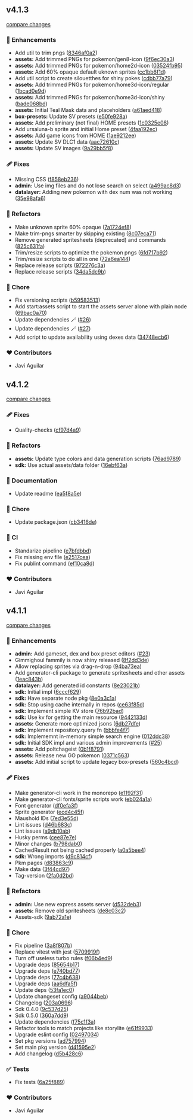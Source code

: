 ## v4.1.3

[compare changes](https://github.com/itsjavi/supereffective-assets/compare/v4.1.2...v4.1.3)

### 🚀 Enhancements

- Add util to trim pngs
  ([8346af0a2](https://github.com/itsjavi/supereffective-assets/commit/8346af0a2))
- **assets:** Add trimmed PNGs for pokemon/gen8-icon
  ([9f6ec30a3](https://github.com/itsjavi/supereffective-assets/commit/9f6ec30a3))
- **assets:** Add trimmed PNGs for pokemon/home2d-icon
  ([03524fb95](https://github.com/itsjavi/supereffective-assets/commit/03524fb95))
- **assets:** Add 60% opaque default uknown sprites
  ([cc1bb6f1d](https://github.com/itsjavi/supereffective-assets/commit/cc1bb6f1d))
- Add util script to create silouetthes for shiny pokes
  ([cdbb77a79](https://github.com/itsjavi/supereffective-assets/commit/cdbb77a79))
- **assets:** Add trimmed PNGs for pokemon/home3d-icon/regular
  ([1bcad0e9d](https://github.com/itsjavi/supereffective-assets/commit/1bcad0e9d))
- **assets:** Add trimmed PNGs for pokemon/home3d-icon/shiny
  ([bade068bd](https://github.com/itsjavi/supereffective-assets/commit/bade068bd))
- **assets:** Initial Teal Mask data and placeholders
  ([a61aed418](https://github.com/itsjavi/supereffective-assets/commit/a61aed418))
- **box-presets:** Update SV presets
  ([e50fe928a](https://github.com/itsjavi/supereffective-assets/commit/e50fe928a))
- **assets:** Add preliminary (not final) HOME presets
  ([1c0325e08](https://github.com/itsjavi/supereffective-assets/commit/1c0325e08))
- Add ursaluna-b sprite and initial Home preset
  ([4faa192ec](https://github.com/itsjavi/supereffective-assets/commit/4faa192ec))
- **assets:** Add game icons from HOME
  ([1ae9212ee](https://github.com/itsjavi/supereffective-assets/commit/1ae9212ee))
- **assets:** Update SV DLC1 data
  ([aac72610c](https://github.com/itsjavi/supereffective-assets/commit/aac72610c))
- **assets:** Update SV images
  ([9a29bb5f8](https://github.com/itsjavi/supereffective-assets/commit/9a29bb5f8))

### 🩹 Fixes

- Missing CSS ([f858eb236](https://github.com/itsjavi/supereffective-assets/commit/f858eb236))
- **admin:** Use img files and do not lose search on select
  ([a499ac8d3](https://github.com/itsjavi/supereffective-assets/commit/a499ac8d3))
- **datalayer:** Adding new pokemon with dex num was not working
  ([35e98afa6](https://github.com/itsjavi/supereffective-assets/commit/35e98afa6))

### 💅 Refactors

- Make unknown sprite 60% opaque
  ([7a1724ef8](https://github.com/itsjavi/supereffective-assets/commit/7a1724ef8))
- Make trim-pngs smarter by skipping existing
  ([8c07eca71](https://github.com/itsjavi/supereffective-assets/commit/8c07eca71))
- Remove generated spritesheets (deprecated) and commands
  ([825c631fa](https://github.com/itsjavi/supereffective-assets/commit/825c631fa))
- Trim/resize scripts to optimize the pokemon pngs
  ([6fd717b92](https://github.com/itsjavi/supereffective-assets/commit/6fd717b92))
- Trim/resize scripts to do all in one
  ([72a6ea144](https://github.com/itsjavi/supereffective-assets/commit/72a6ea144))
- Replace release scripts
  ([972276c3a](https://github.com/itsjavi/supereffective-assets/commit/972276c3a))
- Replace release scripts
  ([34da5dc9b](https://github.com/itsjavi/supereffective-assets/commit/34da5dc9b))

### 🏡 Chore

- Fix versioning scripts
  ([b59583513](https://github.com/itsjavi/supereffective-assets/commit/b59583513))
- Add start:assets script to start the assets server alone with plain node
  ([69bac0a70](https://github.com/itsjavi/supereffective-assets/commit/69bac0a70))
- Update dependencies 🪄 ([#26](https://github.com/itsjavi/supereffective-assets/pull/26))
- Update dependencies 🪄 ([#27](https://github.com/itsjavi/supereffective-assets/pull/27))
- Add script to update availability using dexes data
  ([34748ecb6](https://github.com/itsjavi/supereffective-assets/commit/34748ecb6))

### ❤️ Contributors

- Javi Aguilar

## v4.1.2

[compare changes](https://github.com/itsjavi/supereffective-assets/compare/v4.1.1...v4.1.2)

### 🩹 Fixes

- Quality-checks ([cf97d4a9](https://github.com/itsjavi/supereffective-assets/commit/cf97d4a9))

### 💅 Refactors

- **assets:** Update type colors and data generation scripts
  ([76ad9789](https://github.com/itsjavi/supereffective-assets/commit/76ad9789))
- **sdk:** Use actual assets/data folder
  ([16ebf63a](https://github.com/itsjavi/supereffective-assets/commit/16ebf63a))

### 📖 Documentation

- Update readme ([ea5f8a5e](https://github.com/itsjavi/supereffective-assets/commit/ea5f8a5e))

### 🏡 Chore

- Update package.json ([cb3416de](https://github.com/itsjavi/supereffective-assets/commit/cb3416de))

### 🤖 CI

- Standarize pipeline ([e7bfdbbd](https://github.com/itsjavi/supereffective-assets/commit/e7bfdbbd))
- Fix missing env file
  ([e2517cea](https://github.com/itsjavi/supereffective-assets/commit/e2517cea))
- Fix publint command ([ef10ca8d](https://github.com/itsjavi/supereffective-assets/commit/ef10ca8d))

### ❤️ Contributors

- Javi Aguilar

## v4.1.1

[compare changes](https://github.com/itsjavi/supereffective-assets/compare/4.0.0...v4.1.1)

### 🚀 Enhancements

- **admin:** Add gameset, dex and box preset editors
  ([#23](https://github.com/itsjavi/supereffective-assets/pull/23))
- Gimmighoul fammily is now shiny released
  ([8f2dd3de](https://github.com/itsjavi/supereffective-assets/commit/8f2dd3de))
- Allow replacing sprites via drag-n-drop
  ([94ba73ea](https://github.com/itsjavi/supereffective-assets/commit/94ba73ea))
- Add generator-cli package to generate spritesheets and other assets
  ([1eac843b](https://github.com/itsjavi/supereffective-assets/commit/1eac843b))
- **datalayer:** Add generated id constants
  ([8e23021b](https://github.com/itsjavi/supereffective-assets/commit/8e23021b))
- **sdk:** Initial impl
  ([6cccf629](https://github.com/itsjavi/supereffective-assets/commit/6cccf629))
- **sdk:** Have separate node pkg
  ([8e0a3c1a](https://github.com/itsjavi/supereffective-assets/commit/8e0a3c1a))
- **sdk:** Stop using cache internally in repos
  ([ce63f85d](https://github.com/itsjavi/supereffective-assets/commit/ce63f85d))
- **sdk:** Implement simple KV store
  ([76b92bad](https://github.com/itsjavi/supereffective-assets/commit/76b92bad))
- **sdk:** Use kv for getting the main resource
  ([9442133d](https://github.com/itsjavi/supereffective-assets/commit/9442133d))
- **assets:** Generate more optimized jsons
  ([6db27dfe](https://github.com/itsjavi/supereffective-assets/commit/6db27dfe))
- **sdk:** Implement repository.query fn
  ([bbbfe4f7](https://github.com/itsjavi/supereffective-assets/commit/bbbfe4f7))
- **sdk:** Implememnt in-memory simple search engine
  ([012ddc38](https://github.com/itsjavi/supereffective-assets/commit/012ddc38))
- **sdk:** Initial SDK impl and various admin improvements
  ([#25](https://github.com/itsjavi/supereffective-assets/pull/25))
- **assets:** Add poltchageist
  ([0b1f8791](https://github.com/itsjavi/supereffective-assets/commit/0b1f8791))
- **assets:** Release new GO pokemon
  ([0371c563](https://github.com/itsjavi/supereffective-assets/commit/0371c563))
- **assets:** Add initial script to update legacy box-presets
  ([560c4bcd](https://github.com/itsjavi/supereffective-assets/commit/560c4bcd))

### 🩹 Fixes

- Make generator-cli work in the monorepo
  ([e1192f31](https://github.com/itsjavi/supereffective-assets/commit/e1192f31))
- Make generator-cli fonts/sprite scripts work
  ([eb024a1a](https://github.com/itsjavi/supereffective-assets/commit/eb024a1a))
- Font generator ([df0efa3f](https://github.com/itsjavi/supereffective-assets/commit/df0efa3f))
- Sprite generator ([ecd4c45f](https://github.com/itsjavi/supereffective-assets/commit/ecd4c45f))
- Maushold IDs ([7ed3e55d](https://github.com/itsjavi/supereffective-assets/commit/7ed3e55d))
- Lint issues ([d46b683c](https://github.com/itsjavi/supereffective-assets/commit/d46b683c))
- Lint issues ([a9db10ab](https://github.com/itsjavi/supereffective-assets/commit/a9db10ab))
- Husky perms ([cee87e7e](https://github.com/itsjavi/supereffective-assets/commit/cee87e7e))
- Minor changes ([b798dab0](https://github.com/itsjavi/supereffective-assets/commit/b798dab0))
- CachedResult not being cached properly
  ([a0a5bee4](https://github.com/itsjavi/supereffective-assets/commit/a0a5bee4))
- **sdk:** Wrong imports
  ([d9c814cf](https://github.com/itsjavi/supereffective-assets/commit/d9c814cf))
- Pkm pages ([d83863c9](https://github.com/itsjavi/supereffective-assets/commit/d83863c9))
- Make data ([3f44cd97](https://github.com/itsjavi/supereffective-assets/commit/3f44cd97))
- Tag-version ([2fa0d2bd](https://github.com/itsjavi/supereffective-assets/commit/2fa0d2bd))

### 💅 Refactors

- **admin:** Use new express assets server
  ([d532deb3](https://github.com/itsjavi/supereffective-assets/commit/d532deb3))
- **assets:** Remove old spritesheets
  ([de8c03c2](https://github.com/itsjavi/supereffective-assets/commit/de8c03c2))
- Assets-sdk ([9ab72a1e](https://github.com/itsjavi/supereffective-assets/commit/9ab72a1e))

### 🏡 Chore

- Fix pipeline ([3a8f807b](https://github.com/itsjavi/supereffective-assets/commit/3a8f807b))
- Replace vitest with jest
  ([5709919f](https://github.com/itsjavi/supereffective-assets/commit/5709919f))
- Turn off useless turbo rules
  ([f06b4ed9](https://github.com/itsjavi/supereffective-assets/commit/f06b4ed9))
- Upgrade deps ([85654b17](https://github.com/itsjavi/supereffective-assets/commit/85654b17))
- Upgrade deps ([e740bd77](https://github.com/itsjavi/supereffective-assets/commit/e740bd77))
- Upgrade deps ([77c4b638](https://github.com/itsjavi/supereffective-assets/commit/77c4b638))
- Upgrade deps ([aa6dfa5f](https://github.com/itsjavi/supereffective-assets/commit/aa6dfa5f))
- Update deps ([53fa1ec0](https://github.com/itsjavi/supereffective-assets/commit/53fa1ec0))
- Update changeset config
  ([a9044beb](https://github.com/itsjavi/supereffective-assets/commit/a9044beb))
- Changelog ([203a0696](https://github.com/itsjavi/supereffective-assets/commit/203a0696))
- Sdk 0.4.0 ([9c537d25](https://github.com/itsjavi/supereffective-assets/commit/9c537d25))
- Sdk 0.5.0 ([360a7dd9](https://github.com/itsjavi/supereffective-assets/commit/360a7dd9))
- Update dependencies ([f75c1f3a](https://github.com/itsjavi/supereffective-assets/commit/f75c1f3a))
- Refactor tools to match projects like storylite
  ([e61f9933](https://github.com/itsjavi/supereffective-assets/commit/e61f9933))
- Upgrade eslint config
  ([02497034](https://github.com/itsjavi/supereffective-assets/commit/02497034))
- Set pkg versions ([ad757994](https://github.com/itsjavi/supereffective-assets/commit/ad757994))
- Set main pkg version
  ([d41595e2](https://github.com/itsjavi/supereffective-assets/commit/d41595e2))
- Add changelog ([d5b428c6](https://github.com/itsjavi/supereffective-assets/commit/d5b428c6))

### ✅ Tests

- Fix tests ([6a25f889](https://github.com/itsjavi/supereffective-assets/commit/6a25f889))

### ❤️ Contributors

- Javi Aguilar
